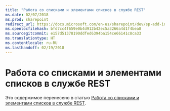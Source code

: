 ```yaml
---
title: "Работа со списками и элементами списков в службе REST"
ms.date: 02/07/2018
ms.prod: sharepoint
redirect_url: https://docs.microsoft.com/en-us/sharepoint/dev/sp-add-ins/working-with-lists-and-list-items-with-rest/
ms.openlocfilehash: bfd7cc4f659e0b4d912b42ec5a3266a4d1f4bea8
ms.sourcegitcommit: e157d51378190ddfed6394ba154ce66141c8ca33
ms.translationtype: HT
ms.contentlocale: ru-RU
ms.lasthandoff: 02/19/2018
---
```

# <a name="working-with-lists-and-list-items-with-rest"></a>Работа со списками и элементами списков в службе REST

Это содержимое перенесено в статью [Работа со списками и элементами списков в службе REST](../../sp-add-ins/working-with-lists-and-list-items-with-rest.md).
